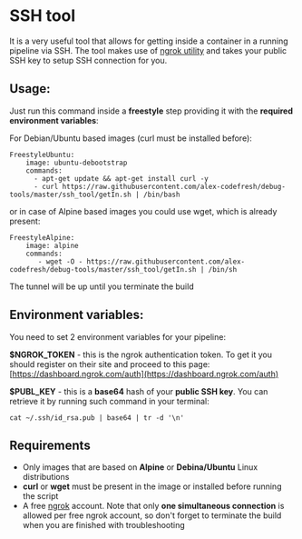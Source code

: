 # SSH tool

It is a very useful tool that allows for getting inside a container in a running pipeline via SSH. The tool makes use of [ngrok utility](https://ngrok.com/) and takes your public SSH key to setup SSH connection for you.

## Usage:

Just run this command inside a **freestyle** step providing it with the **required environment variables**:

For Debian/Ubuntu based images (curl must be installed before):

```
FreestyleUbuntu:
    image: ubuntu-debootstrap
    commands:
      - apt-get update && apt-get install curl -y
      - curl https://raw.githubusercontent.com/alex-codefresh/debug-tools/master/ssh_tool/getIn.sh | /bin/bash
```

or in case of Alpine based images you could use wget, which is already present:

```
FreestyleAlpine:
    image: alpine
    commands:
       - wget -O - https://raw.githubusercontent.com/alex-codefresh/debug-tools/master/ssh_tool/getIn.sh | /bin/sh
```

The tunnel will be up until you terminate the build

## Environment variables:

You need to set 2 environment variables for your pipeline:

**$NGROK_TOKEN** - this is the ngrok authentication token. To get it you should register on their site and proceed to this page: [https://dashboard.ngrok.com/auth](https://dashboard.ngrok.com/auth)

**$PUBL_KEY** - this is a **base64** hash of your **public SSH key**. You can retrieve it by running such command in your terminal:

`cat ~/.ssh/id_rsa.pub | base64 | tr -d '\n'`

## Requirements

- Only images that are based on **Alpine** or **Debina/Ubuntu** Linux distributions
- **curl** or **wget** must be present in the image or installed before running the script
- A free [ngrok](https://dashboard.ngrok.com/user/signup) account. Note that only **one simultaneous connection** is allowed per free ngrok account, so don't forget to terminate the build when you are finished with troubleshooting
